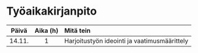 # Työaikakirjanpito

| Päivä | Aika (h) | Mitä tein |
| :----:|:----:| :---|
| 14.11.| 1    | Harjoitustyön ideointi ja vaatimusmäärittely|
